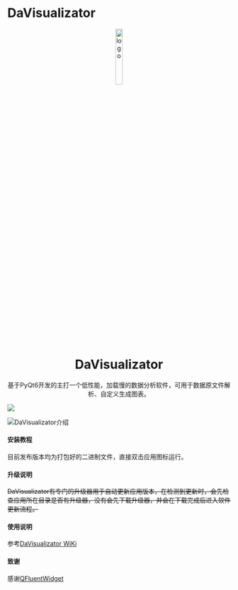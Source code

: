 # DaVisualizator

<p align="center">
  <img width="18%" align="center" src="https://img.cocodemo.site/img/app_logo.png" alt="logo">
</p>
  <h1 align="center">
  DaVisualizator
</h1>

<p align="center">
  基于PyQt6开发的主打一个低性能，加载慢的数据分析软件，可用于数据原文件解析、自定义生成图表。
</p>

![](https://i.imgur.com/waxVImv.png)


![DaVisualizator介绍](https://github.com/user-attachments/assets/a287fbe6-54b3-4237-b9a6-d0d96859e44b)


#### 安装教程

目前发布版本均为打包好的二进制文件，直接双击应用图标运行。

#### 升级说明
~~DaVisualizator有专门的升级器用于自动更新应用版本，在检测到更新时，会先检查应用所在目录是否有升级器，没有会先下载升级器，并会在下载完成后进入软件更新流程。~~

#### 使用说明
参考[DaVisualizator WiKi](https://gitee.com/jujubo2020/DaVisualizator/wikis)

#### 致谢
感谢[QFluentWidget](https://qfluentwidgets.com/)

